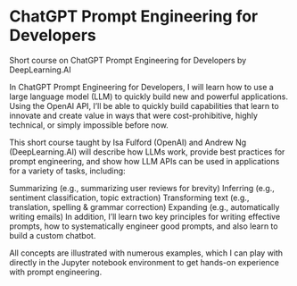 # ChatGPT Prompt Engineering for Developers
Short course on ChatGPT Prompt Engineering for Developers by DeepLearning.AI

In ChatGPT Prompt Engineering for Developers, I will learn how to use a large language model (LLM) to quickly build new and powerful applications. Using the OpenAI API, I’ll be able to quickly build capabilities that learn to innovate and create value in ways that were cost-prohibitive, highly technical, or simply impossible before now.

This short course taught by Isa Fulford (OpenAI) and Andrew Ng (DeepLearning.AI) will describe how LLMs work, provide best practices for prompt engineering, and show how LLM APIs can be used in applications for a variety of tasks, including:

Summarizing (e.g., summarizing user reviews for brevity)
Inferring (e.g., sentiment classification, topic extraction)
Transforming text (e.g., translation, spelling & grammar correction)
Expanding (e.g., automatically writing emails)
In addition, I’ll learn two key principles for writing effective prompts, how to systematically engineer good prompts, and also learn to build a custom chatbot.

All concepts are illustrated with numerous examples, which I can play with directly in the Jupyter notebook environment to get hands-on experience with prompt engineering.
